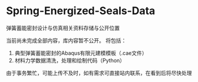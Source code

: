 # Spring-Energized-Seals-Data
弹簧蓄能密封设计与仿真相关资料存储与公开位置

当前尚未完成全部内容，库内容暂不公开。
将包括：
1. 典型弹簧蓄能密封的Abaqus有限元建模模板（.cae文件）
2. 材料力学数据清洗，处理和绘制代码（Python）



由于事务繁忙，可能上传不及时，如有需求可直接站内联系，在看到后将尽快处理
